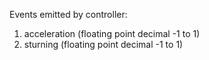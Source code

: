 Events emitted by controller: 
1. acceleration (floating point decimal -1 to 1)
2. sturning (floating point decimal -1 to 1)


